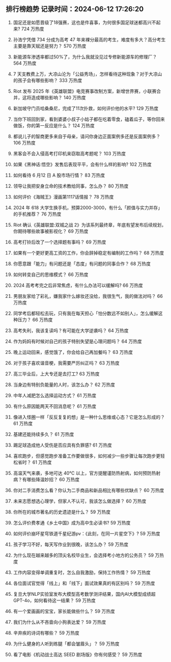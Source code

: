 
## 排行榜趋势 记录时间：2024-06-12 17:26:20
  
  1. 国足还是如愿晋级了18强赛，这也是件喜事，为何很多国足球迷都高兴不起来? 724 万热度
    
  2. 孙浩宁凭借 734 分成为高考 47 年来裸分最高的考生，难度有多大？高分考生主要是靠天赋还是努力？ 570 万热度
    
  3. 新能源车渗透率都过50%了，为什么我就没见过专修新能源车的修理厂？ 564 万热度
    
  4. 7 天支教费上万，大凉山沦为「公益秀场」，怎样看待这种现象？对于大凉山的孩子会有哪些影响？ 333 万热度
    
  5. Riot 发布 2025 年《英雄联盟》电竞赛事改制方案，新增世界赛，小联赛合并，这将造成哪些影响？ 140 万热度
    
  6. 新加坡守门员哈桑桑尼，完成了11次扑救，如何评价他的水平? 129 万热度
    
  7. 当你下班回到家，看到婆婆小叔子小姑子都在吃着零食，磕着瓜子，等你回来做饭，你的第一反应是什么？ 124 万热度
    
  8. 都说儿子的智商更多来自于母亲，请问你身边正面案例多还是反面案例多？ 106 万热度
    
  9. 黑客会不会入侵高考打印机来窃取高考题呢？ 103 万热度
    
  10. 如果《黑神话:悟空》发售后表现平平，会有什么样的影响? 102 万热度
    
  11. 如何看待 6 月12 日 A 股市场行情？ 83 万热度
    
  12. 领导让我把安身立命的技术教给同事，怎么办？ 80 万热度
    
  13. 如何评价《海贼王》漫画第1117话情报？ 78 万热度
    
  14. 2024 年 618 大学生换手机，预算2000-3000，有什么「颜值与实力并存」的手机推荐？ 76 万热度
    
  15. Riot 确认《英雄联盟:双城之战 2》为该系列最终章，年底有望发布后续规划，你期待哪些故事被影视化？ 69 万热度
    
  16. 高考打铃后改了一个选择题有事吗？ 69 万热度
    
  17. 如果有一个更好更高工资的工作，你会辞掉稳定有编制的工作吗？ 68 万热度
    
  18. 你愿意跟「能力」有问题还是「态度」有问题的同事合作？ 68 万热度
    
  19. 如何转变自己的思维模式？ 66 万热度
    
  20. 2024 高考考完之后非常焦虑，有什么办法可以缓解吗? 66 万热度
    
  21. 男朋友家给了彩礼，嫌我家什么嫁妆还没给，我很生气，我的做法对吗？ 66 万热度
    
  22. 同学考后都轻松去玩，只有我在每天担心「怕分数远不如别人」，怎么缓解这种压力？ 66 万热度
    
  23. 高考失利，我该复读吗？有可能在大学逆袭吗？ 64 万热度
    
  24. 作为妈妈有时候对自己的孩子特别失望是心理问题吗？ 64 万热度
    
  25. 晚上运动回来，感觉饿了，你会给自己再加餐吗？ 63 万热度
    
  26. 对于孩子喜欢谐音梗，我需要严厉纠正吗？ 63 万热度
    
  27. 高三毕业后，上大专还是去打工? 63 万热度
    
  28. 当身边有特别负能量的人时，该怎么办？ 62 万热度
    
  29. 中年人减肥怎么选择运动方式？ 61 万热度
    
  30. 有什么原因能两天不回消息呢？ 61 万热度
    
  31. 像进入怪圈一样「反反复复的想」是一种什么思维或心态？它是怎么形成的？ 61 万热度
    
  32. 基建还能持续多久？ 61 万热度
    
  33. 踢足球造成他人受伤是否应具有负罪感? 61 万热度
    
  34. 喜欢跑步，但感觉跑步准备工作要做很多，如何减少一些步骤让每次跑步更轻松省时？ 61 万热度
    
  35. 高温天气来袭，多地可达 40℃ 以上，官方提醒谨防热射病，如何预防热射病？有哪些降温妙招？ 60 万热度
    
  36. 你对二手消费怎么看？你认为二手商品和新品相比有哪些优缺点？ 60 万热度
    
  37. 未来志愿想选心理学，但家人不认可，我该怎么做选择？ 60 万热度
    
  38. 你所在的城市著名的历史遗迹是什么？ 59 万热度
    
  39. 怎么评价费孝通《乡土中国》成为高中生必读书? 59 万热度
    
  40. 如何评价崩坏星穹铁道千星纪游pv：《此刻，在同一片星空下》? 59 万热度
    
  41. 孩子学习不好，每天写作业到很晚，该怎么办？ 59 万热度
    
  42. 为什么现在越来越多的顶尖名校毕业生，会选择考小地方的公务员？ 59 万热度
    
  43. 工作内容变得单调重复时，怎么自我激励，保持工作热情？ 59 万热度
    
  44. 各位面试官觉得「线上」和「线下」面试效果真的有区别吗？ 59 万热度
    
  45. 复旦大学NLP实验室发布大模型高考数学测评结果，国内AI大模型成绩超GPT-4o，如何看待这一结果？ 59 万热度
    
  46. 有一个爱画画的宝宝，家长能做些什么？ 59 万热度
    
  47. 我们为什么从不吝啬向小狗表达爱？ 59 万热度
    
  48. 辛弃疾的诗词有哪些？ 59 万热度
    
  49. 为什么健身的人听到练腿「都会皱眉头」？ 59 万热度
    
  50. 看了电影《机动战士高达 SEED 剧场版》你有何感受？ 59 万热度
    